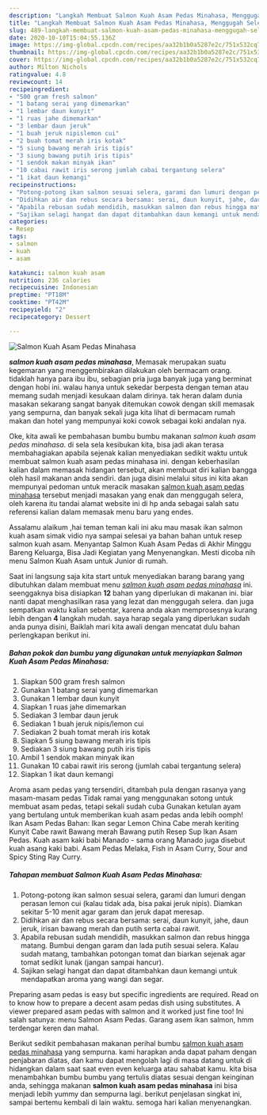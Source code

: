 ```yaml
---
description: "Langkah Membuat Salmon Kuah Asam Pedas Minahasa, Menggugah Selera"
title: "Langkah Membuat Salmon Kuah Asam Pedas Minahasa, Menggugah Selera"
slug: 489-langkah-membuat-salmon-kuah-asam-pedas-minahasa-menggugah-selera
date: 2020-10-10T15:04:55.136Z
image: https://img-global.cpcdn.com/recipes/aa32b1b0a5287e2c/751x532cq70/salmon-kuah-asam-pedas-minahasa-foto-resep-utama.jpg
thumbnail: https://img-global.cpcdn.com/recipes/aa32b1b0a5287e2c/751x532cq70/salmon-kuah-asam-pedas-minahasa-foto-resep-utama.jpg
cover: https://img-global.cpcdn.com/recipes/aa32b1b0a5287e2c/751x532cq70/salmon-kuah-asam-pedas-minahasa-foto-resep-utama.jpg
author: Milton Nichols
ratingvalue: 4.8
reviewcount: 14
recipeingredient:
- "500 gram fresh salmon"
- "1 batang serai yang dimemarkan"
- "1 lembar daun kunyit"
- "1 ruas jahe dimemarkan"
- "3 lembar daun jeruk"
- "1 buah jeruk nipislemon cui"
- "2 buah tomat merah iris kotak"
- "5 siung bawang merah iris tipis"
- "3 siung bawang putih iris tipis"
- "1 sendok makan minyak ikan"
- "10 cabai rawit iris serong jumlah cabai tergantung selera"
- "1 ikat daun kemangi"
recipeinstructions:
- "Potong-potong ikan salmon sesuai selera, garami dan lumuri dengan perasan lemon cui (kalau tidak ada, bisa pakai jeruk nipis). Diamkan sekitar 5-10 menit agar garam dan jeruk dapat meresap."
- "Didihkan air dan rebus secara bersama: serai, daun kunyit, jahe, daun jeruk, irisan bawang merah dan putih serta cabai rawit."
- "Apabila rebusan sudah mendidih, masukkan salmon dan rebus hingga matang. Bumbui dengan garam dan lada putih sesuai selera. Kalau sudah matang, tambahkan potongan tomat dan biarkan sejenak agar tomat sedikit lunak (jangan sampai hancur)."
- "Sajikan selagi hangat dan dapat ditambahkan daun kemangi untuk mendapatkan aroma yang wangi dan segar."
categories:
- Resep
tags:
- salmon
- kuah
- asam

katakunci: salmon kuah asam 
nutrition: 236 calories
recipecuisine: Indonesian
preptime: "PT18M"
cooktime: "PT42M"
recipeyield: "2"
recipecategory: Dessert

---
```



![Salmon Kuah Asam Pedas Minahasa](https://img-global.cpcdn.com/recipes/aa32b1b0a5287e2c/751x532cq70/salmon-kuah-asam-pedas-minahasa-foto-resep-utama.jpg)

<b><i>salmon kuah asam pedas minahasa</i></b>, Memasak merupakan suatu kegemaran yang menggembirakan dilakukan oleh bermacam orang. tidaklah hanya para ibu ibu, sebagian pria juga banyak juga yang berminat dengan hobi ini. walau hanya untuk sekedar berpesta dengan teman atau memang sudah menjadi kesukaan dalam dirinya. tak heran dalam dunia masakan sekarang sangat banyak ditemukan cowok dengan skill memasak yang sempurna, dan banyak sekali juga kita lihat di bermacam rumah makan dan hotel yang mempunyai koki cowok sebagai koki andalan nya.

Oke, kita awali ke pembahasan bumbu bumbu makanan <i>salmon kuah asam pedas minahasa</i>. di sela sela kesibukan kita, bisa jadi akan terasa membahagiakan apabila sejenak kalian menyediakan sedikit waktu untuk membuat salmon kuah asam pedas minahasa ini. dengan keberhasilan kalian dalam memasak hidangan tersebut, akan membuat diri kalian bangga oleh hasil makanan anda sendiri. dan juga disini melalui situs ini kita akan mempunyai pedoman untuk meracik masakan <u>salmon kuah asam pedas minahasa</u> tersebut menjadi masakan yang enak dan menggugah selera, oleh karena itu tandai alamat website ini di hp anda sebagai salah satu referensi kalian dalam memasak menu baru yang endes.

Assalamu alaikum ,hai teman teman kali ini aku mau masak ikan salmon kuah asam simak vidio nya sampai selesai ya bahan bahan untuk resep salmon kuah asam. Menyantap Salmon Kuah Asam Pedas di Akhir Minggu Bareng Keluarga, Bisa Jadi Kegiatan yang Menyenangkan. Mesti dicoba nih menu Salmon Kuah Asam untuk Junior di rumah.


Saat ini langsung saja kita start untuk menyediakan barang barang yang dibutuhkan dalam membuat menu <u><i>salmon kuah asam pedas minahasa</i></u> ini. seenggaknya bisa disiapkan <b>12</b> bahan yang diperlukan di makanan ini. biar nanti dapat menghasilkan rasa yang lezat dan menggugah selera. dan juga sempatkan waktu kalian sebentar, karena anda akan memprosesnya kurang lebih dengan <b>4</b> langkah mudah. saya harap segala yang diperlukan sudah anda punya disini, Baiklah mari kita awali dengan mencatat dulu bahan perlengkapan berikut ini.

<!--inarticleads1-->

##### Bahan pokok dan bumbu yang digunakan untuk menyiapkan Salmon Kuah Asam Pedas Minahasa:

1. Siapkan 500 gram fresh salmon
1. Gunakan 1 batang serai yang dimemarkan
1. Gunakan 1 lembar daun kunyit
1. Siapkan 1 ruas jahe dimemarkan
1. Sediakan 3 lembar daun jeruk
1. Sediakan 1 buah jeruk nipis/lemon cui
1. Sediakan 2 buah tomat merah iris kotak
1. Siapkan 5 siung bawang merah iris tipis
1. Sediakan 3 siung bawang putih iris tipis
1. Ambil 1 sendok makan minyak ikan
1. Gunakan 10 cabai rawit iris serong (jumlah cabai tergantung selera)
1. Siapkan 1 ikat daun kemangi


Aroma asam pedas yang tersendiri, ditambah pula dengan rasanya yang masam-masam pedas Tidak ramai yang menggunakan sotong untuk membuat asam pedas, tetapi sekali sudah cuba Gunakan ketulan ayam yang bertulang untuk memberikan kuah asam pedas anda lebih oomph! Ikan Asam Pedas Bahan: Ikan segar Lemon China Cabe merah keriting Kunyit Cabe rawit Bawang merah Bawang putih Resep Sup Ikan Asam Pedas. Kuah asam kaki babi Manado - sama orang Manado juga disebut kuah asang kaki babi. Asam Pedas Melaka, Fish in Asam Curry, Sour and Spicy Sting Ray Curry. 

<!--inarticleads2-->

##### Tahapan membuat Salmon Kuah Asam Pedas Minahasa:

1. Potong-potong ikan salmon sesuai selera, garami dan lumuri dengan perasan lemon cui (kalau tidak ada, bisa pakai jeruk nipis). Diamkan sekitar 5-10 menit agar garam dan jeruk dapat meresap.
1. Didihkan air dan rebus secara bersama: serai, daun kunyit, jahe, daun jeruk, irisan bawang merah dan putih serta cabai rawit.
1. Apabila rebusan sudah mendidih, masukkan salmon dan rebus hingga matang. Bumbui dengan garam dan lada putih sesuai selera. Kalau sudah matang, tambahkan potongan tomat dan biarkan sejenak agar tomat sedikit lunak (jangan sampai hancur).
1. Sajikan selagi hangat dan dapat ditambahkan daun kemangi untuk mendapatkan aroma yang wangi dan segar.


Preparing asam pedas is easy but specific ingredients are required. Read on to know how to prepare a decent asam pedas dish using substitutes. A viewer prepared asam pedas with salmon and it worked just fine too! Ini salah satunya: menu Salmon Asam Pedas. Garang asem ikan salmon, hmm terdengar keren dan mahal. 

Berikut sedikit pembahasan makanan perihal bumbu <u>salmon kuah asam pedas minahasa</u> yang sempurna. kami harapkan anda dapat paham dengan penjabaran diatas, dan kamu dapat mengolah lagi di masa datang untuk di hidangkan dalam saat saat even even keluarga atau sahabat kamu. kita bisa menambahkan bumbu bumbu yang tertulis diatas sesuai dengan keinginan anda, sehingga makanan <b>salmon kuah asam pedas minahasa</b> ini bisa menjadi lebih yummy dan sempurna lagi. berikut penjelasan singkat ini, sampai bertemu kembali di lain waktu. semoga hari kalian menyenangkan.
